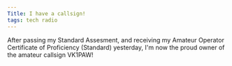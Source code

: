 ```yaml
---
Title: I have a callsign!
tags: tech radio
---
```


After passing my Standard Assesment, and receiving my Amateur Operator Certificate of Proficiency (Standard) yesterday, I'm now the proud owner of the amateur callsign VK1PAW!

